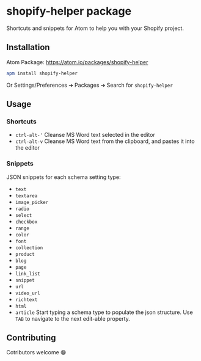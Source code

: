 # shopify-helper package

Shortcuts and snippets for Atom to help you with your Shopify project.

## Installation

Atom Package: https://atom.io/packages/shopify-helper
```bash
apm install shopify-helper
```

Or Settings/Preferences ➔ Packages ➔ Search for `shopify-helper`

## Usage

### Shortcuts

* `ctrl-alt-'` Cleanse MS Word text selected in the editor
* `ctrl-alt-v` Cleanse MS Word text from the clipboard, and pastes it into the editor

### Snippets

JSON snippets for each schema setting type:
* `text`
* `textarea`
* `image_picker`
* `radio`
* `select`
* `checkbox`
* `range`
* `color`
* `font`
* `collection`
* `product`
* `blog`
* `page`
* `link_list`
* `snippet`
* `url`
* `video_url`
* `richtext`
* `html`
* `article`
Start typing a schema type to populate the json structure. Use `TAB` to navigate to the next edit-able property.

## Contributing

Cotributors welcome :grin:
